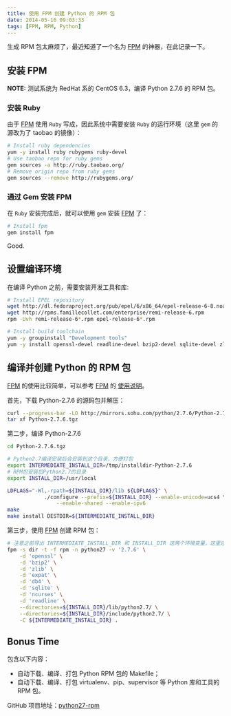 ```yaml
---
title: 使用 FPM 创建 Python 的 RPM 包
date: 2014-05-16 09:03:33
tags: [FPM, RPM, Python]
---
```


生成 RPM 包太麻烦了，最近知道了一个名为 [FPM] 的神器，在此记录一下。

## 安装 FPM

**NOTE:** 测试系统为 RedHat 系的 CentOS 6.3，编译 Python 2.7.6 的 RPM 包。

### 安装 Ruby

由于 [FPM] 使用 `Ruby` 写成，因此系统中需要安装 `Ruby` 的运行环境（这里 `gem` 的源改为了 taobao 的镜像）：

``` bash
# Install ruby dependencies
yum -y install ruby rubygems ruby-devel
# Use taobao repo for ruby gems
gem sources -a http://ruby.taobao.org/
# Remove origin repo from ruby gems
gem sources --remove http://rubygems.org/
```

### 通过 Gem 安装 FPM

在 `Ruby` 安装完成后，就可以使用 `gem` 安装 [FPM] 了：

``` bash
# Install fpm
gem install fpm
```

Good.

## 设置编译环境

在编译 Python 之前，需要安装开发工具和库:

``` bash
# Install EPEL repository
wget http://dl.fedoraproject.org/pub/epel/6/x86_64/epel-release-6-8.noarch.rpm
wget http://rpms.famillecollet.com/enterprise/remi-release-6.rpm
rpm -Uvh remi-release-6*.rpm epel-release-6*.rpm

# Install build toolchain
yum -y groupinstall "Development tools"
yum -y install openssl-devel readline-devel bzip2-devel sqlite-devel zlib-devel ncurses-devel db4-devel expat-devel
```

## 编译并创建 Python 的 RPM 包

[FPM] 的使用比较简单，可以参考 [FPM] 的 [使用说明](https://github.com/jordansissel/fpm/wiki)。

首先，下载 Python-2.7.6 的源码包并解压：

``` bash
curl --progress-bar -LO http://mirrors.sohu.com/python/2.7.6/Python-2.7.6.tgz
tar xf Python-2.7.6.tgz
```

第二步，编译 Python-2.7.6

``` bash
cd Python-2.7.6.tgz

# Python2.7编译安装后会安装到这个目录，方便打包
export INTERMEDIATE_INSTALL_DIR=/tmp/installdir-Python-2.7.6
# RPM包安装后Python2.7的目录
export INSTALL_DIR=/usr/local

LDFLAGS="-Wl,-rpath=${INSTALL_DIR}/lib ${LDFLAGS}" \
            ./configure --prefix=${INSTALL_DIR} --enable-unicode=ucs4 \
                --enable-shared --enable-ipv6
make
make install DESTDIR=${INTERMEDIATE_INSTALL_DIR}
```

第三步，使用 [FPM] 创建 RPM 包：

``` bash
# 注意之前导出 INTERMEDIATE_INSTALL_DIR 和 INSTALL_DIR 这两个环境变量，这里还要使用
fpm -s dir -t -f rpm -n python27 -v '2.7.6' \
    -d 'openssl' \
    -d 'bzip2' \
    -d 'zlib' \
    -d 'expat' \
    -d 'db4' \
    -d 'sqlite' \
    -d 'ncurses' \
    -d 'readline' \
    --directories=${INSTALL_DIR}/lib/python2.7/ \
    --directories=${INSTALL_DIR}/include/python2.7/ \
    -C ${INTERMEDIATE_INSTALL_DIR} .
```


## Bonus Time

包含以下内容：

- 自动下载、编译、打包 Python RPM 包的 Makefile；
- 自动下载、编译、打包 virtualenv、pip、supervisor 等 Python 库和工具的 RPM 包。

GitHub 项目地址：[python27-rpm](https://github.com/timonwong/python27-rpm)

[FPM]: https://github.com/jordansissel/fpm
